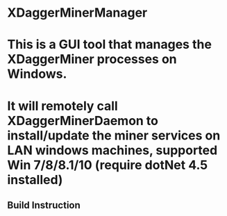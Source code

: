 # XDaggerMinerManager

# This is a GUI tool that manages the XDaggerMiner processes on Windows. 

# It will remotely call XDaggerMinerDaemon to install/update the miner services on LAN windows machines, supported Win 7/8/8.1/10 (require dotNet 4.5 installed)

## Build Instruction


